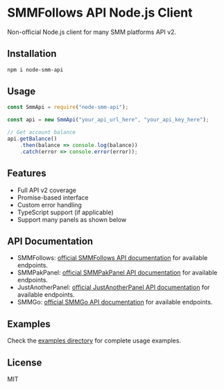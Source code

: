 # SMMFollows API Node.js Client

Non-official Node.js client for many SMM platforms API v2.

## Installation

```bash
npm i node-smm-api
```

## Usage

```javascript
const SmmApi = require("node-smm-api");

const api = new SmmApi("your_api_url_here", "your_api_key_here");

// Get account balance
api.getBalance()
	.then(balance => console.log(balance))
	.catch(error => console.error(error));
```

## Features

-   Full API v2 coverage
-   Promise-based interface
-   Custom error handling
-   TypeScript support (if applicable)
-   Support many panels as shown below

## API Documentation

-   SMMFollows: [official SMMFollows API documentation](https://smmfollows.com/api) for available endpoints.
-   SMMPakPanel: [official SMMPakPanel API documentation](https://smmpakpanel.com/api) for available endpoints.
-   JustAnotherPanel: [official JustAnotherPanel API documentation](https://justanotherpanel.com/api) for available endpoints.
-   SMMGo: [official SMMGo API documentation](https://smmgo.io/api) for available endpoints.

## Examples

Check the [examples directory](/examples) for complete usage examples.

## License

MIT
